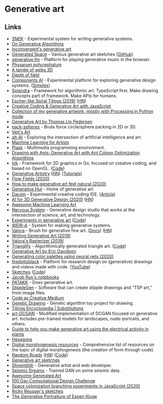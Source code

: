 # Generative art

## Links

* [SNEK](https://github.com/inconvergent/snek) - Experimental system for writing generative systems.
* [On Generative Algorithms](https://inconvergent.net/generative/sand-spline/)
* [Inconvergent's generative art](https://inconvergent.net/generative/)
* [Generated Space](https://generated.space/) - Various generative art sketches \([GitHub](https://github.com/kgolid/p5ycho)\)
* [generative.fm](https://github.com/generative-music/generative.fm) - Platform for playing generative music in the browser.
* [Physarum polycephalum](https://sagejenson.com/physarum)
* [A tangle of webs 3D](https://inconvergent.net/2019/a-tangle-of-webs-3d/)
* [Depth of field](https://inconvergent.net/2019/depth-of-field/)
* [Components AI](https://components.ai/) - Experimental platform for exploring generative design systems. \([Simplex](https://components.ai/simplex/)\)
* [Solandra](https://github.com/jamesporter/solandra) - Framework for algorithmic art. TypeScript first. Make drawing concepts part of framework. Make APIs for humans.
* [Escher-like Spiral Tilings \(2019\)](http://isohedral.ca/escher-like-spiral-tilings/) \([HN](https://news.ycombinator.com/item?id=20854644)\)
* [Creative Coding & Generative Art with JavaScript](https://github.com/mattdesl/workshop-generative-art)
* [Collection of my generative artwork, mostly with Processing in Python mode](https://github.com/aaronpenne/generative_art)
* [Generative Art by Thomas Lin Pedersen](https://www.data-imaginist.com/art)
* [pack-spheres](https://github.com/mattdesl/pack-spheres) - Brute force circle/sphere packing in 2D or 3D.
* [Veit's Art](https://veitheller.de/art/)
* [alt-AI](http://alt-ai.net/) - Exploring the intersection of artificial intelligence and art.
* [Machine Learning for Artists](https://ml4a.github.io/)
* [Plask](https://github.com/deanm/plask) - Multimedia programming environment.
* [Drawing with Ants: Generative Art with Ant Colony Optimization Algorithms](http://amydyer.art/wp/index.php/2020/01/01/drawing-with-ants-generative-art-with-ant-colony-optimization-algorithms/)
* [Ink](https://buchanae.github.io/ink/) - Framework for 2D graphics in Go, focused on creative coding, and based on OpenGL. \([Code](https://github.com/buchanae/ink)\)
* [Generative Artistry](https://generativeartistry.com/) \([HN](https://news.ycombinator.com/item?id=23621022)\) \([Tutorials](https://generativeartistry.com/tutorials/)\)
* [Flow Fields \(2020\)](https://tylerxhobbs.com/essays/2020/flow-fields)
* [How to make generative art feel natural \(2020\)](https://www.generativehut.com/post/how-to-make-generative-art-feel-natural)
* [Generative Hut](https://www.generativehut.com/) - Home of generative art.
* [Dacein](https://github.com/szymonkaliski/dacein) - Experimental creative coding IDE. \([Article](https://szymonkaliski.com/log/2019-03-01-building-dacein/)\)
* [AI for 3D Generative Design \(2020\)](https://blog.insightdatascience.com/ai-for-3d-generative-design-17503d0b3943) \([HN](https://news.ycombinator.com/item?id=22640407)\)
* [Awesome Machine Learning Art](https://github.com/vibertthio/awesome-machine-learning-art)
* [Nervous System](https://n-e-r-v-o-u-s.com/index.php) - Generative design studio that works at the intersection of science, art, and technology.
* [Experiments in generative art](https://sketchbook.netlify.com/) \([Code](https://github.com/winkerVSbecks/sketchbook)\)
* [WEIR-A](https://github.com/inconvergent/weir) - System for making generative systems.
* [Valora](https://github.com/turnage/valora) - Brush for generative fine art. \([Docs](https://paytonturnage.gitbook.io/valora/)\) \([HN](https://news.ycombinator.com/item?id=22837990)\)
* [Writing Generative Art \(2019\)](https://paytonturnage.com/writing/writing-generative-art/)
* [Valora's Rasterizer \(2019\)](https://paytonturnage.com/writing/valora-rasterizer/)
* [Trianglify](http://qrohlf.com/trianglify/) - Algorithmically generated triangle art. \([Code](https://github.com/qrohlf/trianglify)\)
* [Generative Art by Eric Davidson](https://github.com/erdavids/Generative-Art)
* [Generating color palettes using neural nets \(2020\)](https://twitter.com/mattdesl/status/1258730249023438848)
* [thedotisblack](https://thedotisblack.com/) - Platform for research design on \(generative\) drawings and videos made with code. \([YouTube](https://www.youtube.com/channel/UCX4GSh1gpRuugPpjxu0gLmw/videos)\)
* [Sketches](https://rolyatmax.github.io/sketches/) \([Code](https://github.com/rolyatmax/sketches)\)
* [Jacob Rus's notebooks](https://observablehq.com/@jrus)
* [PATAKK](https://patakk.tumblr.com/) - Does generative art.
* [StippleGen](https://github.com/evil-mad/stipplegen) - Software that can create stipple drawings and “TSP art,” from image files.
* [Code as Creative Medium](https://mitpress.mit.edu/books/code-creative-medium)
* [Genetic Drawing](https://github.com/anopara/genetic-drawing) - Genetic algorithm toy project for drawing.
* [Tilings Encyclopedia \| Substitutions](https://tilings.math.uni-bielefeld.de/substitution/)
* [art-DCGAN](https://github.com/robbiebarrat/art-DCGAN) - Modified implementation of DCGAN focused on generative art. Includes pre-trained models for landscapes, nude-portraits, and others.
* [Guide to help you make generative art using the electrical activity in plants](https://github.com/robbiebarrat/plant-art)
* [Hexagons](https://anton-hexagons.tumblr.com/)
* [Digital morphogenesis resources](https://github.com/jasonwebb/morphogenesis-resources) - Comprehensive list of resources on the topic of digital morphogenesis \(the creation of form through code\).
* [Random Roads](https://random-roads--edwardcunningh2.repl.co/) \([HN](https://news.ycombinator.com/item?id=23591590)\) \([Code](https://repl.it/@EdwardCunningh2/Random-Roads#index.html)\)
* [Generative art sketches](https://github.com/rberenguel/sketches)
* [Shvembldr](https://www.shvembldr.com/gallery) - Generative artist and web developer.
* [Seismic Dreams](https://brantondemoss.com/seismicdream/) - Trained GAN on some seismic data.
* [Awesome Generated Art](https://github.com/bradydowling/awesome-generated-art)
* [100 Day Computational Design Challenge](https://www.chelseawatson.com/100-computational-designs)
* [Space colonization branching experiments in JavaScript \(2020\)](https://jasonwebb.io/2020/03/space-colonization-branching-experiments-in-javascript/)
* [Ricky Reusser's sketches](https://rreusser.github.io/sketches/)
* [The Generative Portraiture of Espen Kluge](https://www.artnome.com/news/2019/7/24/generative-portraiture-of-espen-kluge)

